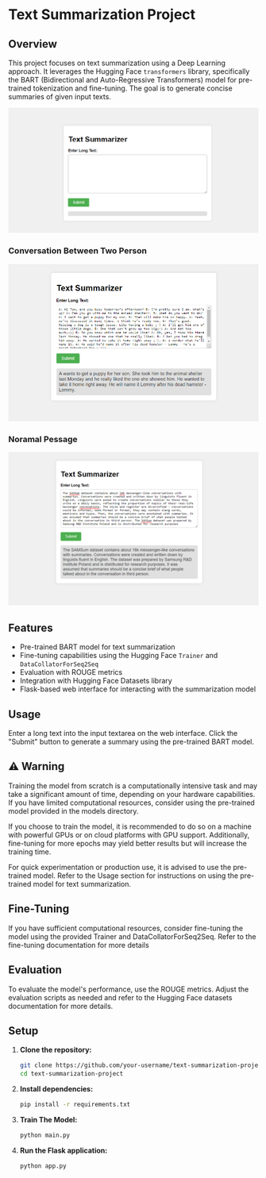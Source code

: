 # Text Summarization Project
 

## Overview

This project focuses on text summarization using a Deep Learning approach. It leverages the Hugging Face `transformers` library, specifically the BART (Bidirectional and Auto-Regressive Transformers) model for pre-trained tokenization and fine-tuning. The goal is to generate concise summaries of given input texts.

![Alt text](images/text_before.png)
### Conversation Between Two Person
![Alt text](images/text_sum_main.png)
### Noramal Pessage
![Alt text](images/Text_after_1.png)


## Features

- Pre-trained BART model for text summarization
- Fine-tuning capabilities using the Hugging Face `Trainer` and `DataCollatorForSeq2Seq`
- Evaluation with ROUGE metrics
- Integration with Hugging Face Datasets library
- Flask-based web interface for interacting with the summarization model

## Usage
Enter a long text into the input textarea on the web interface.
Click the "Submit" button to generate a summary using the pre-trained BART model.

## ⚠️ Warning
Training the model from scratch is a computationally intensive task and may take a significant amount of time, depending on your hardware capabilities. If you have limited computational resources, consider using the pre-trained model provided in the models directory.

If you choose to train the model, it is recommended to do so on a machine with powerful GPUs or on cloud platforms with GPU support. Additionally, fine-tuning for more epochs may yield better results but will increase the training time.

For quick experimentation or production use, it is advised to use the pre-trained model. Refer to the Usage section for instructions on using the pre-trained model for text summarization.

## Fine-Tuning  
If you have sufficient computational resources, consider fine-tuning the model using the provided Trainer and DataCollatorForSeq2Seq. Refer to the fine-tuning documentation for more details

## Evaluation
To evaluate the model's performance, use the ROUGE metrics. Adjust the evaluation scripts as needed and refer to the Hugging Face datasets documentation for more details.

## Setup

1. **Clone the repository:**

   ```bash
   git clone https://github.com/your-username/text-summarization-project.git
   cd text-summarization-project

2. **Install dependencies:**
   ```bash
   pip install -r requirements.txt

3. **Train The Model:**
   ```bash
   python main.py

4. **Run the Flask application:**
   ```bash
   python app.py  